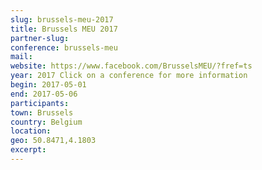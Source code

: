 ```yaml
---
slug: brussels-meu-2017
title: Brussels MEU 2017
partner-slug:
conference: brussels-meu
mail:
website: https://www.facebook.com/BrusselsMEU/?fref=ts
year: 2017 Click on a conference for more information
begin: 2017-05-01
end: 2017-05-06
participants:
town: Brussels
country: Belgium
location:
geo: 50.8471,4.1803
excerpt:
---
```

